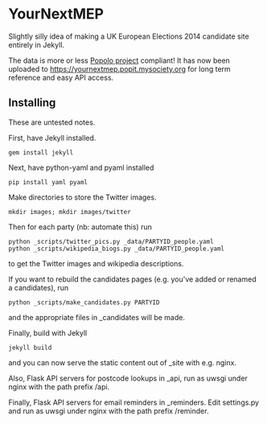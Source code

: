 YourNextMEP
===========

Slightly silly idea of making a UK European Elections 2014 candidate site entirely in Jekyll.

The data is more or less [Popolo project](http://popoloproject.com/) compliant! It has now been uploaded to https://yournextmep.popit.mysociety.org for long term reference and easy API access.

Installing
----------

These are untested notes.

First, have Jekyll installed.

    gem install jekyll
    
Next, have python-yaml and pyaml installed

    pip install yaml pyaml

Make directories to store the Twitter images.

    mkdir images; mkdir images/twitter
    
Then for each party (nb: automate this) run
    
    python _scripts/twitter_pics.py _data/PARTYID_people.yaml
    python _scripts/wikipedia_biogs.py _data/PARTYID_people.yaml
    
to get the Twitter images and wikipedia descriptions.

If you want to rebuild the candidates pages (e.g. you've added or renamed a candidates), run

    python _scripts/make_candidates.py PARTYID
    
and the appropriate files in _candidates will be made.
    
Finally, build with Jekyll

    jekyll build
    
and you can now serve the static content out of _site with e.g. nginx.

Also, Flask API servers for postcode lookups in _api, run as uwsgi under nginx with the path prefix /api.

Finally, Flask API servers for email reminders in _reminders. Edit settings.py and run as uwsgi under nginx with the path prefix /reminder.
